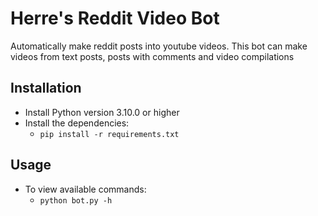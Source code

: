 # Herre's Reddit Video Bot
Automatically make reddit posts into youtube videos. This bot can make videos from text posts, posts with comments and video compilations

## Installation
- Install Python version 3.10.0 or higher
- Install the dependencies:
    - ```pip install -r requirements.txt```

## Usage
- To view available commands:
    - ```python bot.py -h```

